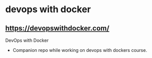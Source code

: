 # devops with docker

https://devopswithdocker.com/
---
DevOps with Docker 

- Companion repo while working on devops with dockers course. 


